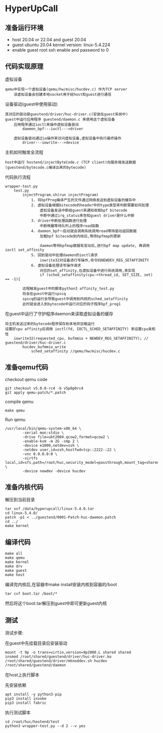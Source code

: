 # HyperUpCall

## 准备运行环境

- host 20.04 or 22.04 and guest 20.04
- guest ubuntu 20.04 kernel version: linux-5.4.224
- enable guest root ssh enable and password to 0

## 代码实现原理

虚拟设备

	qemu中实现一个虚拟设备(qemu/hw/misc/hucdev.c) 作为TCP server
		该虚拟设备会创建本地socket用于给host和guest进行通信

设备驱动(guest中使用驱动)

	其对应的驱动是guestend/driver/huc-driver.c(安装在guest系统中)
	guest中运行应用程序 guestend/daemon.c 来使用这个虚拟设备
		应用程序通过ioctl来操作虚拟设备驱动
			daemon_bpf---ioctl--->driver

		虚拟设备驱动通过io操作来访问虚拟设备,虚拟设备中执行最终操作
			driver---iowrite--->device

主机如何触发全流程

	host中运行 hostend/injectByteCode.c (TCP client)向服务端发送数据(guestend/bytecode.c编译出来的bytecode)

代码执行流程

	wrapper-test.py
		test.py
			injectProgram.sh(run injectProgram)
				1. 将bpfProg编译产生的文件通过网络发送到虚拟设备的缓存中
				2. 虚拟设备根据bitecode的header中的type类型来判断需要如何处理
					虚拟设备发送中断给guest来通知收取bpf bitecode
					中断中通过irq_status来告知guest driver是什么中断
				3. driver中断处理函数进行处理
					中断唤醒等待队列上的程序read函数
				4. daemon_bpf一启动就会调用系统调用read等待驱动返回数据
					加载bpf bitecode到内核后,等待bpfmap的更新

					daemon等待bpfmap数据有变动后,进行bpf map update, 再调用ioctl set_affinity
				5. 回到驱动中处理daemon的ioctl请求
					iowrite32对设备进行写操作,命令码NEWDEV_REG_SETAFFINITY
				6. 虚拟设备处理该写操作请求
					对应的set_affinity,在虚拟设备中进行系统调用,来实现
					if (sched_setaffinity(cpu->thread_id, SET_SIZE, set) == -1){

			远程触发guest中的脚本python3 affinity_test.py
			将会在guest中运行spscq
			spscq的运行会导致guest中调用到内核的sched_setaffinity
			此时就会进入到bytecode中运行对应的钩子程序bpf_prog1


在guest中运行了守护程序daemon来读取虚拟设备的缓存

	将主机发送过来的bytecode程序保存到本地并加载运行
	设置好cpu affinity后调用 ioctl(fd, IOCTL_SCHED_SETAFFINITY) 来设置cpu亲和性
		iowrite32(requested_cpu, bufmmio + NEWDEV_REG_SETAFFINITY); // guestend/driver/huc-driver.c
			hucdev_bufmmio_write
				sched_setaffinity //qemu/hw/misc/hucdev.c

## 准备qemu代码

checkout qemu code

	git checkout v5.0.0-rc4 -b v5p0p0rc4
	git apply qemu-patch/*.patch

compile qemu

	make qemu

Run qemu

	/usr/local/bin/qemu-system-x86_64 \
			-serial mon:stdio \
			-drive file=ubt2004.qcow2,format=qcow2 \
			-enable-kvm -m 2G -smp 2 \
			-device e1000,netdev=ssh \
			-netdev user,id=ssh,hostfwd=tcp::2222-:22 \
			-vnc 0.0.0.0:0 \
			-virtfs local,id=sfs,path=/root/huc,security_model=passthrough,mount_tag=shared \
			-device newdev -device hucdev

## 准备内核代码

解压到当前目录

	tar xvf /data/hyperupcall/linux-5.4.0.tar
	cd linux-5.4.0/
	patch -p1 < ../guestend/0001-Patch-huc-daemon.patch
	cd ../
	make kernel

## 编译代码

	make all
	make qemu
	make kernel
	make drv
	make guest
	make host

编译完内核后,在容器中make install安装内核到容器的/boot

	tar cvf boot.tar /boot/*

然后将这个boot.tar解压到guest中即可更新guest内核

## 测试

测试步骤:

在guest中先挂载目录后安装驱动

	mount -t 9p -o trans=virtio,version=9p2000.L shared shared
	insmod /root/shared/guestend/driver/huc-driver.ko
	/root/shared/guestend/driver/mknoddev.sh hucdev
	/root/shared/guestend/daemon

在host上执行脚本

先安装依赖

	apt install -y python3-pip
	pip3 install invoke
	pip3 install fabric

执行测试脚本

	cd /root/huc/hostend/test
	python3 wrapper-test.py --d 2 --v yes
